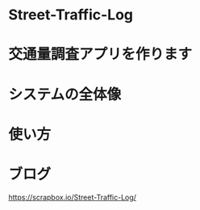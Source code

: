# Street-Traffic-Log
# 交通量調査アプリを作ります

# システムの全体像

# 使い方

# ブログ
https://scrapbox.io/Street-Traffic-Log/
